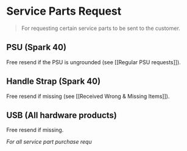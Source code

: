 # Service Parts Request
> For requesting certain service parts to be sent to the customer. 


## PSU (Spark 40)
Free resend if the PSU is ungrounded (see [[Regular PSU requests]]). 

## Handle Strap (Spark 40)
Free resend if missing (see [[Received Wrong & Missing Items]]).

## USB (All hardware products)
Free resend if missing.

*For all service part purchase requ*